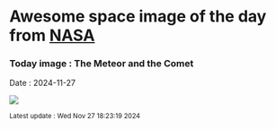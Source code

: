 
# Awesome space image of the day from [NASA](https://api.nasa.gov/)

### Today image : The Meteor and the Comet
Date : 2024-11-27

![](https://apod.nasa.gov/apod/image/2411/MeteorComet_WangHao_960.jpg)

<small>Latest update : Wed Nov 27 18:23:19 2024</small>
        